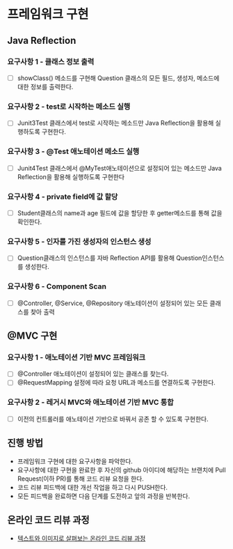 # 프레임워크 구현
## Java Reflection
### 요구사항 1 - 클래스 정보 출력
- [ ] showClass() 메소드를 구현해 Question 클래스의 모든 필드, 생성자, 메소드에 대한 정보를 출력한다.

### 요구사항 2 - test로 시작하는 메소드 실행
- [ ] Junit3Test 클래스에서 test로 시작하는 메소드만 Java Reflection을 활용해 실행하도록 구현한다.

### 요구사항 3 - @Test 애노테이션 메소드 실행
- [ ] Junit4Test 클래스에서 @MyTest애노테이션으로 설정되어 있는 메소드만 Java Reflection을 활용해 실행하도록 구현한다

### 요구사항 4 - private field에 값 할당
- [ ] Student클래스의 name과 age 필드에 값을 할당한 후 getter메소드를 통해 값을 확인한다.

### 요구사항 5 - 인자를 가진 생성자의 인스턴스 생성
- [ ] Question클래스의 인스턴스를 자바 Reflection API를 활용해 Question인스턴스를 생성한다.

### 요구사항 6 - Component Scan
- [ ] @Controller, @Service, @Repository 애노테이션이 설정되어 있는 모든 클래스를 찾아 출력

## @MVC 구현
### 요구사항 1 - 애노테이션 기반 MVC 프레임워크
- [ ] @Controller 애노테이션이 설정되어 있는 클래스를 찾는다.
- [ ] @RequestMapping 설정에 따라 요청 URL과 메소드를 연결하도록 구현한다.

### 요구사항 2 - 레거시 MVC와 애노테이션 기반 MVC 통합
- [ ] 이전의 컨트롤러를 애노테이션 기반으로 바꿔서 공존 할 수 있도록 구현한다.

## 진행 방법
* 프레임워크 구현에 대한 요구사항을 파악한다.
* 요구사항에 대한 구현을 완료한 후 자신의 github 아이디에 해당하는 브랜치에 Pull Request(이하 PR)를 통해 코드 리뷰 요청을 한다.
* 코드 리뷰 피드백에 대한 개선 작업을 하고 다시 PUSH한다.
* 모든 피드백을 완료하면 다음 단계를 도전하고 앞의 과정을 반복한다.

## 온라인 코드 리뷰 과정
* [텍스트와 이미지로 살펴보는 온라인 코드 리뷰 과정](https://github.com/next-step/nextstep-docs/tree/master/codereview)
